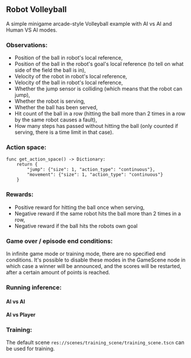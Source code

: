 ## Robot Volleyball

A simple minigame arcade-style Volleyball example with AI vs AI and Human VS AI modes. 

### Observations:
- Position of the ball in robot's local reference,
- Position of the ball in the robot's goal's local reference (to tell on what side of the field the ball is in),
- Velocity of the robot in robot's local reference,
- Velocity of the ball in robot's local reference,
- Whether the jump sensor is colliding (which means that the robot can jump),
- Whether the robot is serving,
- Whether the ball has been served,
- Hit count of the ball in a row (hitting the ball more than 2 times in a row by the same robot causes a fault),
- How many steps has passed without hitting the ball (only counted if serving, there is a time limit in that case).

### Action space:
```gdscript
func get_action_space() -> Dictionary:
	return {
		"jump": {"size": 1, "action_type": "continuous"},
		"movement": {"size": 1, "action_type": "continuous"}
	}
```

### Rewards:
- Positive reward for hitting the ball once when serving,
- Negative reward if the same robot hits the ball more than 2 times in a row,
- Negative reward if the ball hits the robots own goal

### Game over / episode end conditions:
In infinite game mode or training mode, there are no specified end conditions.
It's possible to disable these modes in the GameScene node in which case a winner will be announced,
and the scores will be restarted, after a certain amount of points is reached.

### Running inference:
#### AI vs AI

#### AI vs Player

### Training:
The default scene `res://scenes/training_scene/training_scene.tscn` can be used for training.